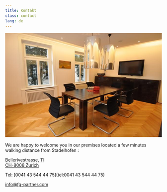 ```yaml
---
title: Kontakt
class: contact
lang: de
---
```

<img src="/assets/img/bureau.jpg" class="portrait_bureau"/>

We are happy to welcome you in our premises located a few minutes walking
distance from Stadelhofen :

[Bellerivestrasse, 11<br/>
CH-8008	Zurich](https://goo.gl/maps/wznvXayMz1R2)

Tel: [0041 43 544 44 75](tel:0041 43 544 44 75)

[info@fg-partner.com](mail:info@fg-partner.com)
